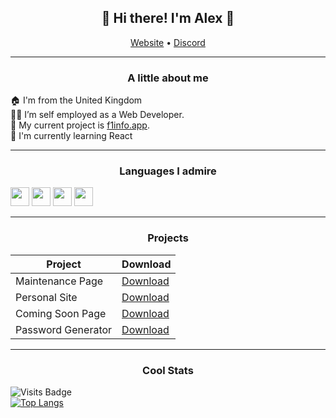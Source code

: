 <h2 align="center">👋 Hi there! I'm Alex 👋</h3>
<p align="center">
  <a href="https://developedbyalex.com">Website</a> •
  <a href="https://discord.gg/ZW4EFvkYnS">Discord</a>
</p>

---
<h3 align="center">A little about me</h3>

🏠 I'm from the United Kingdom <br/>
👨‍💻 I’m self employed as a Web Developer.<br/>
🔭 My current project is [f1info.app](https://f1info.app/).<br/>
🌱 I'm currently learning React

---

<h3 align="center">Languages I admire</h3>

<code><img height="30" src="https://raw.githubusercontent.com/dereknguyen269/dereknguyen269/master/images/html.png"></code>
<code><img height="30" src="https://raw.githubusercontent.com/dereknguyen269/dereknguyen269/master/images/css3.png"></code>
<code><img height="30" src="https://raw.githubusercontent.com/dereknguyen269/dereknguyen269/master/images/js.png"></code>
<code><img height="30" src="https://raw.githubusercontent.com/dereknguyen269/dereknguyen269/master/images/mysql.svg"></code>

---
<h3 align="center">Projects</h3>

| Project  | Download |
| ------------- | ------------- |
| Maintenance Page  | <a class="github-button" href="https://github.com/developedbyalex/MaintenancePage/archive/HEAD.zip" data-icon="octicon-download" aria-label="Download developedbyalex/passwordgenerator on GitHub">Download</a>  |
| Personal Site  | <a class="github-button" href="https://github.com/developedbyalex/PersonalSite/archive/HEAD.zip" data-icon="octicon-download" aria-label="Download developedbyalex/PersonalSite on GitHub">Download</a>|
| Coming Soon Page  | <a class="github-button" href="https://github.com/developedbyalex/ComingSoon/archive/HEAD.zip" data-icon="octicon-download" aria-label="Download developedbyalex/ComingSoon on GitHub">Download</a>  |
| Password Generator  | <a class="github-button" href="https://github.com/developedbyalex/PasswordGenerator/archive/HEAD.zip" data-icon="octicon-download" aria-label="Download developedbyalex/PasswordGenerator on GitHub">Download</a>  |
---

<h3 align="center">Cool Stats</h3>

![Visits Badge](https://badges.pufler.dev/visits/developedbyalex/developedbyalex)<br/>
[![Top Langs](https://github-readme-stats.vercel.app/api/top-langs/?username=developedbyalex&layout=compact&theme=radical)](https://github.com/anuraghazra/github-readme-stats)
